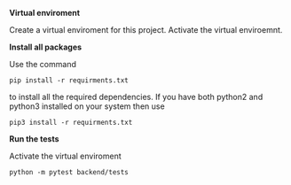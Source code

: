 **Virtual enviroment**

Create a virtual enviroment for this project.
Activate the virtual enviroemnt.

**Install all packages**

Use the command
```
pip install -r requirments.txt
```
to install all the required dependencies. If you have both python2 and python3 installed on your system then use
```
pip3 install -r requirments.txt
```

**Run the tests**

Activate the virtual enviroment

```
python -m pytest backend/tests
```